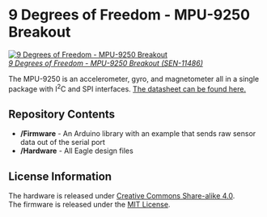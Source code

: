 9 Degrees of Freedom - MPU-9250 Breakout
========================================

[![9 Degrees of Freedom - MPU-9250 Breakout](https://dlnmh9ip6v2uc.cloudfront.net/images/products/1/1/4/8/6/11486-01_medium.jpg)  
*9 Degrees of Freedom - MPU-9250 Breakout (SEN-11486)*](https://www.sparkfun.com/products/11486)

The MPU-9250 is an accelerometer, gyro, and magnetometer all in a single package with I<sup>2</sup>C and SPI interfaces. [The datasheet can be found here.](http://dlnmh9ip6v2uc.cloudfront.net/datasheets/Sensors/IMU/PS-MPU-9150A.pdf)

Repository Contents
-------------------

* **/Firmware** - An Arduino library with an example that sends raw sensor data out of the serial port
* **/Hardware** - All Eagle design files

License Information
-------------------
The hardware is released under [Creative Commons Share-alike 4.0](http://creativecommons.org/licenses/by-sa/4.0/).  
The firmware is released under the [MIT License](http://opensource.org/licenses/MIT).

